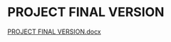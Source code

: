 # PROJECT FINAL VERSION

[PROJECT FINAL VERSION.docx](https://github.com/mu-se373-190706806/architecture-of-the-project/files/8825198/PROJECT.FINAL.VERSION.docx)


